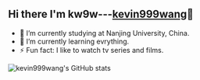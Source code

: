 ## Hi there I'm kw9w---[kevin999wang][website]👋

- 🔭 I’m currently studying at Nanjing University, China.
- 🌱 I’m currently learning evrything.
- ⚡ Fun fact: I like to watch tv series and films.


![kevin999wang's GitHub stats](https://github-readme-stats-kevin999wang.vercel.app/api?username=kevin999wang&show_icons=true&count_private=true&&bg_color=30,1de5e2,b588f7)


[website]:https://g.kw9w2u.tk/
